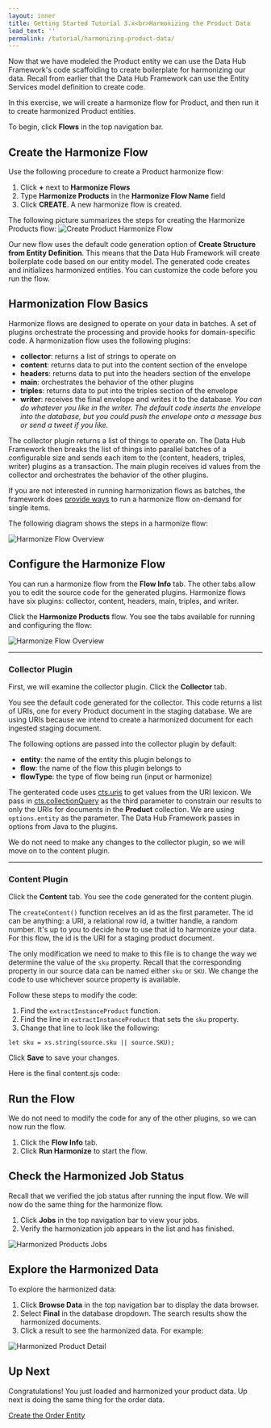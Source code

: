```yaml
---
layout: inner
title: Getting Started Tutorial 3.x<br>Harmonizing the Product Data
lead_text: ''
permalink: /tutorial/harmonizing-product-data/
---
```


Now that we have modeled the Product entity we can use the Data Hub Framework's code scaffolding to create boilerplate for harmonizing our data. Recall from earlier that the Data Hub Framework can use the Entity Services model definition to create code.

In this exercise, we will create a harmonize flow for Product, and then run it to create harmonized Product entities.

To begin, click **Flows** in the top navigation bar.

## Create the Harmonize Flow

Use the following procedure to create a Product harmonize flow:

1. Click **+** next to **Harmonize Flows**
1. Type **Harmonize Products** in the **Harmonize Flow Name** field
1. Click **CREATE**. A new harmonize flow is created.

The following picture summarizes the steps for creating the Harmonize Products flow:
![Create Product Harmonize Flow]({{site.baseurl}}/images/3x/harmonizing-product-data/create-product-harmonize-flow.png)

Our new flow uses the default code generation option of **Create Structure from Entity Definition**. This means that the Data Hub Framework will create boilerplate code based on our entity model. The generated code creates and initializes harmonized entities. You can customize the code before you run the flow.

## Harmonization Flow Basics

Harmonize flows are designed to operate on your data in batches. A set of plugins orchestrate the processing and provide hooks for domain-specific code. A harmonization flow uses the following plugins:

- **collector**: returns a list of strings to operate on
- **content**: returns data to put into the content section of the envelope
- **headers**: returns data to put into the headers section of the envelope
- **main**: orchestrates the behavior of the other plugins
- **triples**: returns data to put into the triples section of the envelope
- **writer**: receives the final envelope and writes it to the database. _You can do whatever you like in the writer. The default code inserts the envelope into the database, but you could push the envelope onto a message bus or send a tweet if you like._

The collector plugin returns a list of things to operate on. The Data Hub Framework then breaks the list of things into parallel batches of a configurable size and sends each item to the (content, headers, triples, writer) plugins as a transaction. The main plugin receives id values from the collector and orchestrates the behavior of the other plugins.

If you are not interested in running harmonization flows as batches, the framework does [provide ways](../../faqs/#how-can-i-run-a-harmonize-flow-immediately-for-1-document) to run a harmonize flow on-demand for single items.

The following diagram shows the steps in a harmonize flow:

![Harmonize Flow Overview]({{site.baseurl}}/images/3x/harmonizing-product-data/harmonize-flow-diagram.png)

## Configure the Harmonize Flow 

You can run a harmonize flow from the **Flow Info** tab. The other tabs allow you to edit the source code for the generated plugins. Harmonize flows have six plugins: collector, content, headers, main, triples, and writer.

Click the **Harmonize Products** flow. You see the tabs available for running and configuring the flow:

![Harmonize Flow Overview]({{site.baseurl}}/images/3x/harmonizing-product-data/harmonize-flow-overview.png)

----

### Collector Plugin

First, we will examine the collector plugin. Click the **Collector** tab.

You see the default code generated for the collector. This code returns a list of URIs, one for every Product document in the staging database. We are using URIs because we intend to create a harmonized document for each ingested staging document.

The following options are passed into the collector plugin by default:

- **entity**: the name of the entity this plugin belongs to
- **flow**: the name of the flow this plugin belongs to
- **flowType**: the type of flow being run (input or harmonize)

The genterated code uses [cts.uris](https://docs.marklogic.com/cts.uris) to get values from the URI lexicon. We pass in [cts.collectionQuery](https://docs.marklogic.com/cts.collectionQuery) as the third parameter to constrain our results to only the URIs for documents in the **Product** collection. We are using `options.entity` as the parameter. The Data Hub Framework passes in options from Java to the plugins.

<div class="embed-git lang-js" href="//raw.githubusercontent.com/marklogic-community/marklogic-data-hub/develop/examples/online-store/plugins/entities/Product/harmonize/Harmonize Products/collector/collector.sjs"></div>

We do not need to make any changes to the collector plugin, so we will move on to the content plugin.

----

### Content Plugin

Click the **Content** tab. You see the code generated for the content plugin.

The `createContent()` function receives an id as the first parameter. The id can be anything: a URI, a relational row id, a twitter handle, a random number. It's up to you to decide how to use that id to harmonize your data. For this flow, the id is the URI for a staging product document. 

The only modification we need to make to this file is to change the way we determine the value of the `sku` property. Recall that the corresponding property in our source data can be named either `sku` or `SKU`. We change the code to use whichever source property is available.

Follow these steps to modify the code:

1. Find the `extractInstanceProduct` function.
1. Find the line in `extractInstanceProduct` that sets the `sku` property.
1. Change that line to look like the following:

```
let sku = xs.string(source.sku || source.SKU);
```

Click **Save** to save your changes.

Here is the final content.sjs code:

<div class="embed-git lang-js" href="//raw.githubusercontent.com/marklogic-community/marklogic-data-hub/develop/examples/online-store/plugins/entities/Product/harmonize/Harmonize Products/content/content.sjs"></div>

## Run the Flow

We do not need to modify the code for any of the other plugins, so we can now run the flow.

1. Click the **Flow Info** tab.
1. Click **Run Harmonize** to start the flow.

## Check the Harmonized Job Status

Recall that we verified the job status after running the input flow. We will now do the same thing for the harmonize flow.

1. Click **Jobs** in the top navigation bar to view your jobs.
1. Verify the harmonization job appears in the list and has finished.

![Harmonized Products Jobs]({{site.baseurl}}/images/3x/harmonizing-product-data/harmonized-products-jobs.png)

## Explore the Harmonized Data

To explore the harmonized data:

1. Click **Browse Data** in the top navigation bar to display the data browser.
1. Select **Final** in the database dropdown. The search results show the harmonized documents.
1. Click a result to see the harmonized data. For example:

![Harmonized Product Detail]({{site.baseurl}}/images/3x/harmonizing-product-data/harmonized-product-details.png)

## Up Next

Congratulations! You just loaded and harmonized your product data. Up next is doing the same thing for the order data.

[Create the Order Entity](../create-order-entity/)
